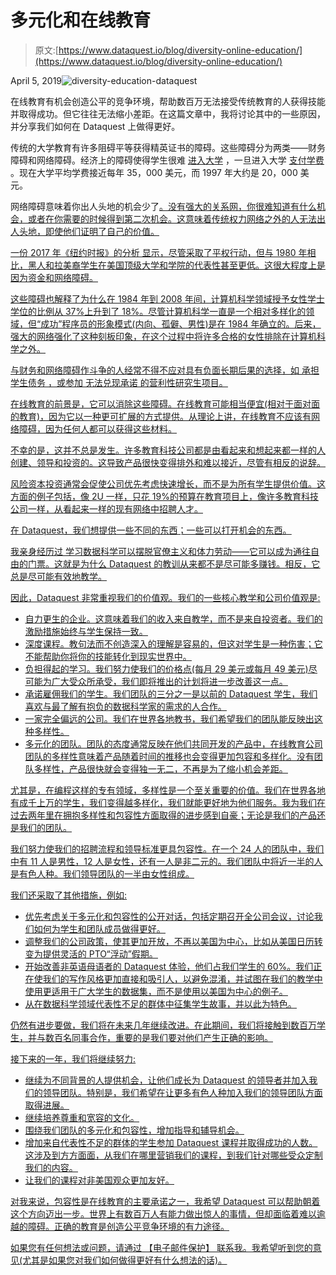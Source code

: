 # 多元化和在线教育

> 原文:[https://www.dataquest.io/blog/diversity-online-education/](https://www.dataquest.io/blog/diversity-online-education/)

April 5, 2019![diversity-education-dataquest](../Images/4e197eea07a0eccdccee72643ee5b255.png)

在线教育有机会创造公平的竞争环境，帮助数百万无法接受传统教育的人获得技能并取得成功。但它往往无法缩小差距。在这篇文章中，我将讨论其中的一些原因，并分享我们如何在 Dataquest 上做得更好。

传统的大学教育有许多阻碍平等获得精英证书的障碍。这些障碍分为两类——财务障碍和网络障碍。经济上的障碍使得学生很难 [<u>进入大学</u>](https://www.washingtonpost.com/news/wonk/wp/2014/03/05/these-four-charts-show-how-the-sat-favors-the-rich-educated-families) ，一旦进入大学 [<u>支付学费</u>](https://www.cnbc.com/2017/11/29/how-much-college-tuition-has-increased-from-1988-to-2018.html) 。现在大学平均学费接近每年 35，000 美元，而 1997 年大约是 20，000 美元。

网络障碍意味着你出人头地的机会少了[](https://www.npr.org/2018/10/01/649701669/the-american-dream-is-harder-to-find-in-some-neighborhoods)<u>。没有强大的关系网，你很难知道有什么机会，或者在你需要的时候得到第二次机会。这意味着传统权力网络之外的人[](https://www.washingtonpost.com/news/monkey-cage/wp/2015/02/12/academia-is-not-a-meritocracy)<u>无法出人头地，即使他们证明了自己的价值。</u></u>

 <u><u>一份 [<u>2017 年《纽约时报》的分析</u>](https://www.nytimes.com/interactive/2017/08/24/us/affirmative-action.html) 显示，尽管采取了平权行动，但与 1980 年相比，黑人和拉美裔学生在美国顶级大学和学院的代表性甚至更低。这很大程度上是因为资金和网络障碍。

这些障碍也解释了为什么在 1984 年到 2008 年间，计算机科学领域授予女性学士学位的比例从 37%上升到了 18%。尽管计算机科学一直是一个相对多样化的领域，但“成功”程序员的形象模式(内向、孤僻、男性)是在 1984 年确立的。后来，强大的网络强化了这种刻板印象，在这个过程中将许多合格的女性排除在计算机科学之外。

与财务和网络障碍作斗争的人经常不得不应对具有负面长期后果的选择，如 [<u>承担学生债务</u>](https://www.motherjones.com/politics/2018/08/debt-student-loan-forgiveness-betsy-devos-education-department-fedloan/) ，或参加 [<u>无法兑现承诺</u>](https://www.amazon.com/dp/B07CN5GXXX/ref=dp-kindle-redirect?_encoding=UTF8&btkr=1) 的营利性研究生项目。

在线教育的前景是，它可以消除这些障碍。在线教育可能相当便宜(相对于面对面的教育)，因为它以一种更可扩展的方式提供。从理论上讲，在线教育不应该有网络障碍，因为任何人都可以获得这些材料。

不幸的是，这并不总是发生。许多教育科技公司都是由看起来和想起来都一样的人创建、领导和投资的。这导致产品很快变得排外和难以接近，尽管有相反的说辞。

风险资本投资通常会促使公司优先考虑快速增长，而不是为所有学生提供价值。这方面的例子包括，像 2U 一样，只花 19%的预算[](https://www.huffpost.com/highline/article/capitalist-takeover-college/)<u>在教育项目上，像许多教育科技公司一样，从看起来一样的现有网络中招聘人才。</u>

 <u>在 Dataquest，我们想提供一些不同的东西；一些可以打开机会的东西。

[<u>我亲身经历过</u>](https://www.vikparuchuri.com/blog/i-barely-graduated-college/) 学习数据科学可以摆脱官僚主义和体力劳动——它可以成为通往自由的门票。这就是为什么 Dataquest 的教训从来都不是尽可能多赚钱。相反，它总是尽可能有效地教学。

因此，Dataquest 非常重视我们的价值观。我们的一些核心教学和公司价值观是:

*   自力更生的企业。这意味着我们的收入来自教学，而不是来自投资者。我们的激励措施始终与学生保持一致。
*   深度课程。教句法而不创造深入的理解是容易的，但这对学生是一种伤害；它不能帮助你将你的技能转化到现实世界中。
*   负担得起的学习。我们努力使我们的价格点(每月 29 美元或每月 49 美元)尽可能为广大受众所承受，我们即将推出的计划将进一步改善这一点。
*   承诺雇佣我们的学生。我们团队的三分之一是以前的 Dataquest 学生，我们喜欢与最了解有抱负的数据科学家的需求的人合作。
*   一家完全偏远的公司。我们在世界各地教书，我们希望我们的团队能反映出这种多样性。
*   多元化的团队。团队的态度通常反映在他们共同开发的产品中，在线教育公司团队的多样性意味着产品随着时间的推移也会变得更加包容和多样化。没有团队多样性，产品很快就会变得独一无二，不再是为了缩小机会差距。

尤其是，在编程这样的专有领域，多样性是一个至关重要的价值。我们在世界各地有成千上万的学生，我们变得越多样化，我们就能更好地为他们服务。我为我们在过去两年里在拥抱多样性和包容性方面取得的进步感到自豪；无论是我们的产品还是我们的团队。

我们努力使我们的招聘流程和领导标准更具包容性。在一个 24 人的团队中，我们中有 11 人是男性，12 人是女性，还有一人是非二元的。我们团队中将近一半的人是有色人种。我们领导团队的一半由女性组成。

我们还采取了其他措施，例如:

*   优先考虑关于多元化和包容性的公开对话，包括定期召开全公司会议，讨论我们如何为学生和团队成员做得更好。
*   调整我们的公司政策，使其更加开放，不再以美国为中心，比如从美国日历转变为提供灵活的 PTO“浮动”假期。
*   开始改善非英语母语者的 Dataquest 体验，他们占我们学生的 60%。我们正在使我们的写作风格更加直接和吸引人，以避免混淆，并试图在我们的教学中使用更适用于广大学生的数据集，而不是使用以美国为中心的例子。
*   从在数据科学领域代表性不足的群体中征集学生故事，并以此为特色。

仍然有进步要做，我们将在未来几年继续改进。在此期间，我们将接触到数百万学生，并与数百名同事合作，重要的是我们要对他们产生正确的影响。

接下来的一年，我们将继续努力:

*   继续为不同背景的人提供机会，让他们成长为 Dataquest 的领导者并加入我们的领导团队。特别是，我们希望在让更多有色人种加入我们的领导团队方面取得进展。
*   继续培养尊重和宽容的文化。
*   围绕我们团队的多元化和包容性，增加指导和辅导机会。
*   增加来自代表性不足的群体的学生参加 Dataquest 课程并取得成功的人数。这涉及到方方面面，从我们在哪里营销我们的课程，到我们针对哪些受众定制我们的内容。
*   让我们的课程对非美国观众更加友好。

对我来说，包容性是在线教育的主要承诺之一，我希望 Dataquest 可以帮助朝着这个方向迈出一步。世界上有数百万人有能力做出惊人的事情，但却面临着难以逾越的障碍。正确的教育是创造公平竞争环境的有力途径。

如果您有任何想法或问题，请通过 [<u>【电子邮件保护】</u>](/cdn-cgi/l/email-protection#02746b69426663766373776771762c6b6d) 联系我。我希望听到您的意见(尤其是如果您对我们如何做得更好有什么想法的话)。</u></u></u>